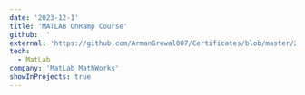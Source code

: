 ```yaml
---
date: '2023-12-1'
title: 'MATLAB OnRamp Course'
github: ''
external: 'https://github.com/ArmanGrewal007/Certificates/blob/master/2023_12_1_MATLAB_OnRamp.pdf'
tech:
  - MatLab
company: 'MatLab MathWorks'
showInProjects: true
---
```



